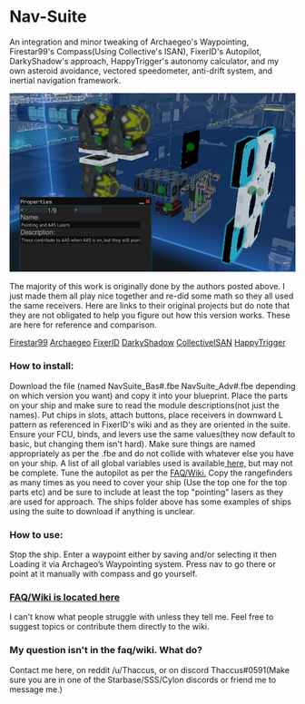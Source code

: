 # Nav-Suite
An integration and minor tweaking of Archaegeo's Waypointing, Firestar99's Compass(Using Collective's ISAN), FixerID's Autopilot, DarkyShadow's approach, HappyTrigger's autonomy calculator, and my own asteroid avoidance, vectored speedometer, anti-drift system, and inertial navigation framework.

![Package Image](Media/Package.jpg)

The majority of this work is originally done by the authors posted above. I just made them all play nice together and re-did some math so they all used the same receivers. Here are links to their original projects but do note that they are not obligated to help you figure out how this version works. These are here for reference and comparison.

[Firestar99](https://gitlab.com/Firestar99/yolol/-/blob/master/src/compass/README.md)   [Archaegeo](https://github.com/Archaegeo/Starbase/tree/main/ISAN-Waypoint%20System)   [FixerID](https://github.com/fixerid/sb-projects/tree/main/NavCas)   [DarkyShadow](https://github.com/GameName-Darkyshadow/Starbase)   [CollectiveISAN](https://github.com/Collective-SB/ISAN) [HappyTrigger](https://discord.gg/zFRdPBa2)

### How to install:
Download the file (named NavSuite_Bas#.fbe NavSuite_Adv#.fbe depending on which version you want) and copy it into your blueprint. Place the parts on your ship and make sure to read the module descriptions(not just the names). Put chips in slots, attach buttons, place receivers in downward L pattern as referenced in FixerID's wiki and as they are oriented in the suite. Ensure your FCU, binds, and levers use the same values(they now default to basic, but changing them isn't hard). Make sure things are named appropriately as per the .fbe and do not collide with whatever else  you have on your ship. A list of all global variables used is available[ here,](https://github.com/Thaccus/Starbase-Nav-Suite/blob/main/UsedGlobalVars.txt) but may not be complete. Tune the autopilot as per the [FAQ/Wiki.](https://github.com/Thaccus/Starbase-Nav-Suite/wiki/F.A.Q.) Copy the rangefinders as many times as you need to cover your ship (Use the top one for the top parts etc) and be sure to include at least the top "pointing" lasers as they are used for approach. The ships folder above has some examples of ships using the suite to download if anything is unclear.

### How to use:
Stop the ship. Enter a waypoint either by saving and/or selecting it then Loading it via Archageo’s Waypointing system. Press nav to go there or point at it manually with compass and go yourself.

### [FAQ/Wiki is located here](https://github.com/Thaccus/Starbase-Nav-Suite/wiki/F.A.Q.)
I can't know what people struggle with unless they tell me. Feel free to suggest topics or contribute them directly to the wiki.

### My question isn't in the faq/wiki. What do?
Contact me here, on reddit /u/Thaccus, or on discord Thaccus#0591(Make sure you are in one of the Starbase/SSS/Cylon discords or friend me to message me.)
